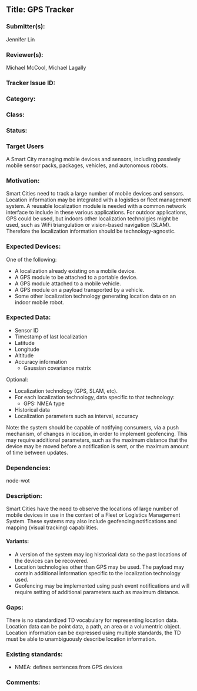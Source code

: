 ## Title: GPS Tracker

### Submitter(s): 

Jennifer Lin

### Reviewer(s):

Michael McCool, Michael Lagally

### Tracker Issue ID:

<please leave blank>

### Category:

<please leave blank>

### Class: 

<please leave blank>

### Status: 

<please leave blank>

### Target Users

A Smart City managing mobile devices and sensors,
including passively mobile sensor packs, packages,
vehicles, and autonomous robots.

### Motivation:

Smart Cities need to track a large number of mobile devices and sensors.
Location information may be integrated with a logistics or fleet management
system.
A reusable localization module is needed with a common network interface to
include in these various applications.
For outdoor applications, GPS 
could be used, but indoors other localization technolgies might be 
used, such as WiFi triangulation or vision-based navigation (SLAM).
Therefore the localization information should be technology-agnostic.

### Expected Devices:

One of the following:
* A localization already existing on a mobile device.
* A GPS module to be attached to a portable device.
* A GPS module attached to a mobile vehicle.
* A GPS module on a payload transported by a vehicle.
* Some other localization technology generating location data on an
  indoor mobile robot.

### Expected Data:

* Sensor ID
* Timestamp of last localization
* Latitude
* Longitude
* Altitude
* Accuracy information
   * Gaussian covariance matrix

Optional:
* Localization technology (GPS, SLAM, etc).
* For each localization technology, data specific to that technology:
   * GPS: NMEA type
* Historical data
* Localization parameters such as interval, accuracy

Note: the system should be capable of notifying consumers,
via a push mechanism, of changes in location, in order to implement
geofencing.  This may require additional parameters, such as the 
maximum distance that the device may be moved before a notification is
sent, or the maximum amount of time between updates.

### Dependencies:

node-wot

### Description:

Smart Cities have the need to observe the locations of 
large number of mobile devices 
in use in the context of a Fleet or Logistics Management System.
These systems may also include geofencing notifications and mapping
(visual tracking) capabilities.

#### Variants:

* A version of the system may log historical data so the past
  locations of the devices can be recovered.
* Location technologies other than GPS may be used.  The payload
  may contain additional information specific to the localization
  technology used.
* Geofencing may be implemented using push event notifications and
  will require setting of additional parameters such as maximum distance.

### Gaps:

There is no standardized TD vocabulary for representing location data.
Location data can be point data, a path, an area or a volumentric object.
Location information can be expressed using multiple standards, 
the TD must be able to unambiguously describe location information.

### Existing standards:

* NMEA: defines sentences from GPS devices

### Comments:

